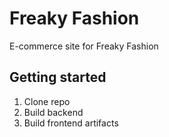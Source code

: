 # Freaky Fashion

E-commerce site for Freaky Fashion

## Getting started

1. Clone repo
2. Build backend 
3. Build frontend artifacts